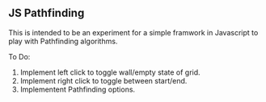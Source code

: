  JS Pathfinding
---------------

This is intended to be an experiment for a simple framwork in Javascript to play with Pathfinding algorithms. 

To Do:

1. Implement left click to toggle wall/empty state of grid.
2. Implement right click to toggle between start/end.
3. Implementent Pathfinding options.


